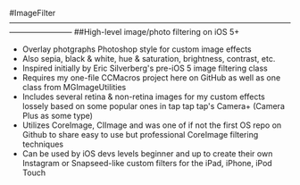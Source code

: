 #ImageFilter
————————————————————————————————————————————
##High-level image/photo filtering on iOS 5+

* Overlay photgraphs Photoshop style for custom image effects
* Also sepia, black & white, hue & saturation, brightness, contrast, etc.
* Inspired initially by Eric Silverberg's pre-iOS 5 image filtering class
* Requires my one-file CCMacros project here on GitHub as well as one class from MGImageUtilities
* Includes several retina & non-retina images for my custom effects lossely based on some popular ones in tap tap tap's Camera+ (Camera Plus as some type)
* Utilizes CoreImage, CIImage and was one of if not the first OS repo on Github to share easy to use but professional CoreImage filtering techniques
* Can be used by iOS devs levels beginner and up to create their own Instagram or Snapseed-like custom filters for the iPad, iPhone, iPod Touch
